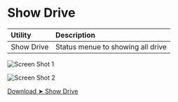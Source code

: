 # Show Drive


Utility|Description
:----|:----
Show Drive|Status menue to showing all drive


![Screen Shot 1](https://user-images.githubusercontent.com/6248794/145578090-e744616f-8be2-47cb-9509-7b37852358c6.png)


![Screen Shot 2](https://user-images.githubusercontent.com/6248794/145578109-4c40c2c3-1e08-45ee-8012-5f6cabdc00d2.png)

[Download ➤ Show Drive]()